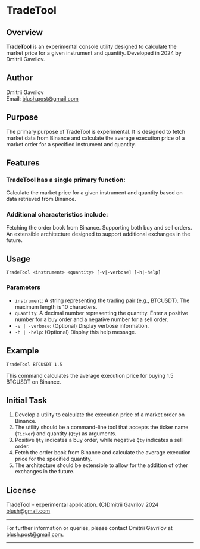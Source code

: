 # TradeTool

## Overview

**TradeTool** is an experimental console utility designed to calculate the market price for a given instrument and quantity. Developed in 2024 by Dmitrii Gavrilov.

## Author

Dmitrii Gavrilov  
Email: [blush.post@gmail.com](mailto:blush.post@gmail.com)

## Purpose

The primary purpose of TradeTool is experimental. It is designed to fetch market data from Binance and calculate the average execution price of a market order for a specified instrument and quantity.

## Features

### TradeTool has a single primary function:
Calculate the market price for a given instrument and quantity based on data retrieved from Binance.

### Additional characteristics include:
Fetching the order book from Binance.
Supporting both buy and sell orders.
An extensible architecture designed to support additional exchanges in the future.

## Usage

```shell
TradeTool <instrument> <quantity> [-v|-verbose] [-h|-help]
```

### Parameters

- `instrument`: A string representing the trading pair (e.g., BTCUSDT). The maximum length is 10 characters.
- `quantity`: A decimal number representing the quantity. Enter a positive number for a buy order and a negative number for a sell order.
- `-v | -verbose`: (Optional) Display verbose information.
- `-h | -help`: (Optional) Display this help message.

## Example

```shell
TradeTool BTCUSDT 1.5
```

This command calculates the average execution price for buying 1.5 BTCUSDT on Binance.

## Initial Task

1. Develop a utility to calculate the execution price of a market order on Binance.
2. The utility should be a command-line tool that accepts the ticker name (`Ticker`) and quantity (`Qty`) as arguments.
3. Positive `Qty` indicates a buy order, while negative `Qty` indicates a sell order.
4. Fetch the order book from Binance and calculate the average execution price for the specified quantity.
5. The architecture should be extensible to allow for the addition of other exchanges in the future.

## License

TradeTool - experimental application. (C)Dmitrii Gavrilov 2024 blush@gmail.com

---

For further information or queries, please contact Dmitrii Gavrilov at [blush.post@gmail.com](mailto:blush.post@gmail.com).

---
